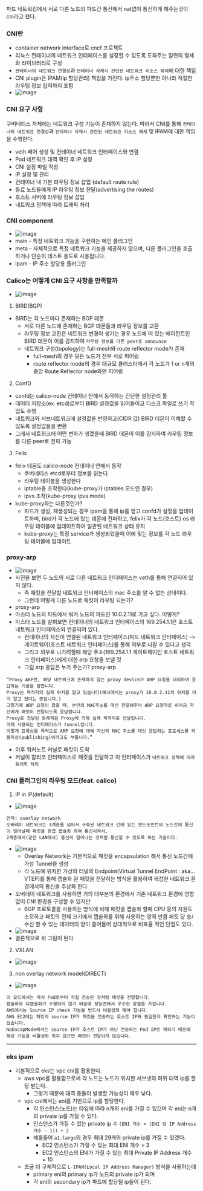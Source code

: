 파드 네트워킹에서 서로 다른 노드의 파드간 통신에서 nat없이 통신하게 해주는것이 cni라고 했다.

### CNI란
- container network interface로 cncf 프로젝트
- 리눅스 컨테이너의 네트워크 인터페이스를 설정할 수 있도록 도와주는 일련의 명세와 라이브러리로 구성
- `컨테이너의 네트워크 연결성`과 `컨테이너 삭제시 관련된 네트워크 리소스 해제`에 대한 책임
- CNI plugin은 IPAM(ip 할당관리) 책임을 가진다. ip주소 할당뿐만 아니라 적절한 라우팅 정보 입력까지 포함
- ![image](https://github.com/user-attachments/assets/6c949136-22e5-4f24-b40f-08b9b5fea70d)

### CNI 요구 사항
쿠버네티스 자체에는 네트워크 구성 기능이 존재하지 않는다. 
따라서 CNI를 통해 `컨테이너의 네트워크 연결성`과 `컨테이너 삭제시 관련된 네트워크 리소스 해제` 및 IPAM에 대한 책임을 수행한다.
- veth 페어 생성 및 컨테이너 네트워크 인터페이스와 연결
- Pod 네트워크 대역 확인 후 IP 설정
- CNI 설정 파일 작성
- IP 설정 및 관리
- 컨테이너 내 기본 라우팅 정보 삽입 (default route rule)
- 동료 노드들에게 IP 라우팅 정보 전달(advertising the routes)
- 호스트 서버에 라우팅 정보 삽입
- 네트워크 정책에 따라 트래픽 처리

### CNI component
- ![image](https://github.com/user-attachments/assets/313f5950-e02e-40b4-9ddf-cc6b18794ff6)
- main  - 특정 네트워크 기능을 구현하는 메인 플러그인
- meta  - 자체적으로 특정 네트워크 기능을 제공하지 않으며, 다른 플러그인을 호출하거나 단순히 테스트 용도로 사용됩니다.
- ipam - IP 주소 할당용 플러그인

### Calico는 어떻게 CNI 요구 사항을 만족할까
- ![image](https://github.com/user-attachments/assets/f603358b-c08f-40bf-9a74-cd05ff759daa)
1. BIRD(BGP)
- BIRD는 각 노드마다 존재하는 BGP 데몬
  - 서로 다른 노드에 존재하는 BGP 데몬들과 라우팅 정보를 교환
  - 라우팅 정보 교환은 네트워크 변경이 생기는 경우 노드에 떠 있는 에이전트인 BIRD 데몬이 이를 감지하여 `라우팅 정보를 다른 peer로 announce`
  - 네트워크 구성(topology)는 full-mesh와 route reflector mode가 존재
    - full-mesh의 경우 모든 노드가 전부 서로 피어링
    - route reflector mode의 경우 대규모 클러스터에서 각 노드가 1 or n개의 중앙 Route Reflector node와만 피어링
2. ConfD
- confd는 calico-node 컨테이너 안에서 동작하는 간단한 설정관리 툴
- 데이터 저장소(ex. etcd)로부터 BIRD 설정값을 읽어들이고 디스크 파일로 쓰기 작업도 수행
- 네트워크와 서브네트워크에 설정값을 반영하고(CIDR 값) BIRD 데몬이 이해할 수 있도록 설정값들을 변환
- 그래서 네트워크에 어떤 변화가 생겼을때 BIRD 데몬이 이를 감지하여 라우팅 정보를 다른 peer로 전파 가능
3. Felix
- felix 데몬도 calico-node 컨테이너 안에서 동작
  - 쿠버네티스 etcd로부터 정보를 읽는다
  - 라우팅 테이블을 생성한다
  - iptable을 조작한다(kube-proxy가 iptables 모드인 경우)
  - ipvs 조작(kube-proxy ipvs mode)
- kube-proxy와는 다른것인가?
  - 파드가 생성, 재생성되는 경우 ipam을 통해 ip를 얻고 confd가 설정을 업데이트하며, bird가 각 노드에 있는 데몬에 전파하고, felix가 각 노드(호스트) os 라우팅 테이블에 업데이트하여 일관된 네트워크 상태 유지
  - kube-proxy는 특정 service가 생성되었을때 이에 맞는 정보를 각 노드 라우팅 테이블에 업데이트
### proxy-arp
- ![image](https://github.com/user-attachments/assets/bb5d422a-73dc-44c3-9d0e-c1f18e0dc5a5)
- 사진을 보면 두 노드의 서로 다른 네트워크 인터페이스는 veth를 통해 연결되어 있지 않다.
  - 즉 패킷을 전달할 네트워크 인터페이스의 mac 주소를 알 수 없는 상태이다.
  - 그런데 어떻게 다른 노드로 패킷이 라우팅 되는가?
- proxy-arp
- 마스터 노드의 파드에서 워커 노드의 파드인 10.0.2.11로 가고 싶다. 어떻게?
- 마스터 노드를 살펴보면 컨테이너의 네트워크 인터페이스의 169.254.1.1은 호스트 네트워크 인터페이스와 연결되어 있다.
  - 컨테이너의 자신이 연결된 네트워크 인터페이스(파드 네트워크 인터페이스) -> 게이트웨이(호스트 네트워크 인터페이스)를 통해 외부로 나갈 수 있다고 생각
  - 그리고 외부로 나가려할때 해당 주소(169.254.1.1 게이트웨이인 호스트 네트워크 인터페이스)에게 대한 arp 요청을 보낼 것
  - 그럼 arp 응답은 누가 주는가? proxy-arp
```
“Proxy ARP란, 해당 네트워크에 존재하지 않는 proxy device가 ARP 요청을 대리하여 응답하는 기술을 말합니다.
Proxy는 목적지의 실제 위치를 알고 있습니다(예시에서는 proxy가 10.0.2.11의 위치를 이미 알고 있다는 뜻입니다.)
그렇기에 ARP 요청이 왔을 때, 본인의 MAC주소를 대신 전달해주어 ARP 요청자로 하여금 자신에게 패킷이 전달되도록 응답합니다.
Proxy로 전달된 트래픽은 Proxy에 의해 실제 목적지로 전달됩니다.
이때 사용되는 인터페이스가 tunnel입니다.
이렇게 프록싱을 목적으로 ARP 요청에 대해 자신의 MAC 주소를 대신 응답하는 프로세스를 퍼블리싱(publishing)이라고도 부릅니다.”
```
- 이후 워커노트 커널로 패킷이 도착
- 커널이 칼리코 인터페이스로 패킷을 전달하고 이 인터페이스가 `네트워크 정책에 따라 트래픽 처리`

### CNI 플러그인의 라우팅 모드(feat. calico)
1. IP in IP(default)
- ![image](https://github.com/user-attachments/assets/cb38f0b0-7185-4652-b400-85df82959275)
```
먼저! overlay network
오버레이 네트워크는 3계층을 넘어서 구축된 네트워크 간에 있는 엔드포인트의 노드간의 통신이 일어날때 패킷을 한겹 캡슐화 하여 통신시켜서,
2계층에서(같은 LAN에서) 통신이 일어나는 것처럼 통신할 수 있도록 하는 기술이다.
```
- ![image](https://github.com/user-attachments/assets/d5f9bcb3-72cf-4a3d-a9d4-81c0214f16c8)
  - Overlay Network는 기본적으로 패킷을 encapsulation 해서 통신 노드간에 가상 Tunnel을 생성
  - 각 노드에 위치한 가상의 터널의 Endpoint(Virtual Tunnel EndPoint : aka… VTEP)를 통해 캡슐화 된 패킷을 전달하는 방식을 활용하여 복잡한 네트워크 환경에서의 통신을 추상화 한다.
- 오버레이 네트워크를 사용하면 거의 대부분의 환경에서 기존 네트워크 환경에 영향 없이 CNI 환경을 구성할 수 있지만
  - BGP 프로토콜을 사용하는 방식에 비해 패킷을 캡슐화 할때 CPU 등의 자원도 소모하고 패킷의 전체 크기에서 캡슐화를 위해 사용하는 영역 만큼 패킷 당 송/수신 할 수 있는 데이터의 양이 줄어들어 상대적으로 비효율 적인 단점도 있다.
- ![image](https://github.com/user-attachments/assets/09886bf8-b8a6-4c7c-abda-8244b0c32030)
- 결론적으로 위 그림이 된다.

2. VXLAN
- ![image](https://github.com/user-attachments/assets/42985a7c-540b-4efd-966d-170d268bf54a)
 

3. non overlay network model(DIRECT)
- ![image](https://github.com/user-attachments/assets/a7fe9b35-ed10-4b16-a0c9-77cd9c8ee9a4)
```
이 모드에서는 마치 Pod로부터 직접 전송된 것처럼 패킷을 전달합니다.
캡슐화와 디캡슐화가 수행되지 않기 때문에 성능면에서 우수한 장점을 가집니다.
AWS에서는 Source IP check 기능을 반드시 비활성화 해야 합니다.
AWS EC2에는 패킷의 source IP가 패킷을 전송하는 호스트 IP와 동일한지 확인하는 기능이 있습니다.
NoEncapMode에서는 source IP가 호스트 IP가 아닌 전송하는 Pod IP로 찍히기 때문에 해당 기능을 비활성화 하지 않으면 패킷이 전달되지 않습니다.
```

--------
### eks ipam
- 기본적으로 eks는 vpc cni를 활용한다.
  - aws vpc를 활용함으로써 각 노드는 노드가 위치한 서브넷의 하위 대역 ip를 할당 받는다.
    - 그렇기 때문에 대역 충돌이 발생할 가능성이 매우 낮다.
  - vpc cni에서는 eni를 기반으로 ip를 할당한다.
    - 각 인스턴스(노드)는 타입에 따라 n개의 eni를 가질 수 있으며 각 eni는 n개의 private ip를 가질 수 있다.
    - 인스턴스가 가질 수 있는 private ip 수 `(ENI 개수 × (ENI 당 IP Address 개수 - 1)) + 2`
    - 예를들어 `a1.large`의 경우 최대 29개의 private ip를 가질 수 있겠다.
      - EC2 인스턴스가 가질 수 있는 최대 ENI 개수 = 3
      - EC2 인스턴스의 ENI가 가질 수 있는 최대 Private IP Address 개수 = 10
  - 조금 더 구체적으로 `L-IPAM(Local IP Address Manager)` 방식을 사용하는데
    - primary eni의 primary ip가 노드의 private ip가 되며
    - 각 eni의 secondary ip가 파드에 할당될 ip들이 된다.
